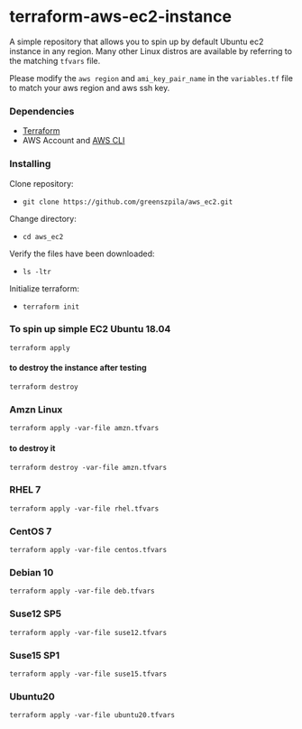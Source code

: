 

# terraform-aws-ec2-instance 

A simple repository that allows you to spin up by default Ubuntu ec2 instance in any region.
Many other Linux distros are available by referring to the matching `tfvars` file.

Please modify the `aws region` and `ami_key_pair_name` in the `variables.tf` file
to match your aws region and aws ssh key.

### Dependencies

* <a href="https://learn.hashicorp.com/tutorials/terraform/install-cli" target="_blank">Terraform</a>
* AWS Account and <a href="https://docs.aws.amazon.com/cli/latest/userguide/getting-started-install.html" target="_blank">AWS CLI</a>
  

### Installing

Clone repository:  
* `git clone https://github.com/greenszpila/aws_ec2.git`
  
Change directory:  
* `cd aws_ec2`
  
Verify the files have been downloaded:  
* `ls -ltr`
  
Initialize terraform:  
* `terraform init` 

### To spin up simple EC2 Ubuntu 18.04 
`terraform apply` 

#### to destroy the instance after testing
`terraform destroy`

### Amzn Linux 
`terraform apply -var-file amzn.tfvars`

#### to destroy it 
`terraform destroy -var-file amzn.tfvars`

### RHEL 7
`terraform apply -var-file rhel.tfvars`

### CentOS 7
`terraform apply -var-file centos.tfvars`

### Debian 10
`terraform apply -var-file deb.tfvars`

### Suse12 SP5
`terraform apply -var-file suse12.tfvars`

### Suse15 SP1
`terraform apply -var-file suse15.tfvars`

### Ubuntu20
`terraform apply -var-file ubuntu20.tfvars`
